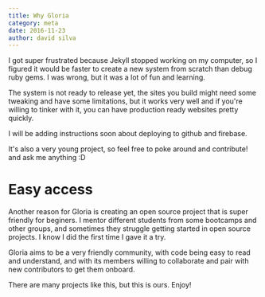 ```yaml
---
title: Why Gloria
category: meta
date: 2016-11-23
author: david silva
---
```


I got super frustrated because Jekyll stopped working on my computer, so I figured it 
would be faster to create a new system from scratch than debug ruby gems. 
I was wrong, but it was a lot of fun and learning.

The system is not ready to release yet, the sites you build might need some tweaking and have some
limitations, but it works very well and if you're willing to tinker with it, you can have
production ready websites pretty quickly.

I will be adding instructions soon about deploying to github and firebase.

It's also a very young project, so feel free to poke around and contribute! and ask me anything :D

# Easy access

Another reason for Gloria is creating an open source project that is super friendly for
beginers. I mentor different students from some bootcamps and other groups, and sometimes
they struggle getting started in open source projects. I know I did the first time I gave it a try.

Gloria aims to be a very friendly community, with code being easy to read and understand, and with
its members willing to collaborate and pair with new contributors to get them onboard.

There are many projects like this, but this is ours. Enjoy!
